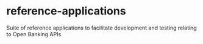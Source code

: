 # reference-applications
Suite of reference applications to facilitate development and testing relating to Open Banking APIs
